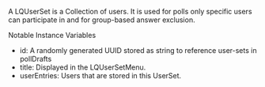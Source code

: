 A LQUserSet is a Collection of users. It is used for polls only specific users can participate in and for group-based answer exclusion.

Notable Instance Variables
- id: A randomly generated UUID stored as string to reference user-sets in pollDrafts
- title: Displayed in the LQUserSetMenu.
- userEntries: Users that are stored in this UserSet.